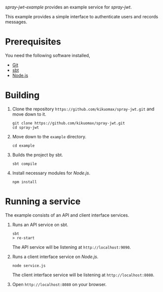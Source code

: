 *spray-jwt-example* provides an example service for *spray-jwt*.

This example provides a simple interface to authenticate users and records messages.

Prerequisites
=============

You need the following software installed,
 - [Git](https://git-scm.com)
 - [sbt](http://www.scala-sbt.org)
 - [Node.js](https://nodejs.org)

Building
========

 1. Clone the repository `https://github.com/kikuomax/spray-jwt.git` and move down to it.

	```shell
	git clone https://github.com/kikuomax/spray-jwt.git
	cd spray-jwt
	```

 2. Move down to the `example` directory.

	```shell
	cd example
	```

 3. Builds the project by sbt.

	```shell
	sbt compile
	```

 4. Install necessary modules for *Node.js*.

	```shell
	npm install
	```

Running a service
=================

The example consists of an API and client interface services.

 1. Runs an API service on sbt.

	```shell
	sbt
	> re-start
	```

	The API service will be listening at `http://localhost:9090`.

 2. Runs a client interface service on *Node.js*.

	```shell
	node service.js
	```

	The client interface service will be listening at `http://localhost:8080`.

 3. Open `http://localhost:8080` on your browser.
